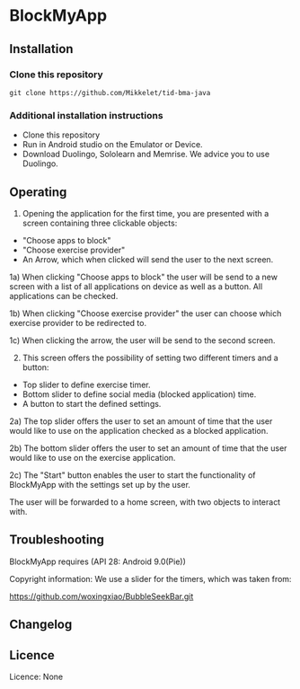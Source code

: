 # BlockMyApp
## Installation
### Clone this repository
```
git clone https://github.com/Mikkelet/tid-bma-java
```
### Additional installation instructions
* Clone this repository
* Run in Android studio on the Emulator or Device.
* Download Duolingo, Sololearn and Memrise. We advice you to use Duolingo.

## Operating
1) Opening the application for the first time, you are presented with a screen containing three clickable objects:
- "Choose apps to block"
- "Choose exercise provider"
- An Arrow, which when clicked will send the user to the next screen.

1a) When clicking "Choose apps to block" the user will be send to a new screen with a list of all applications on device as well as
a button. All applications can be checked.

1b) When clicking "Choose exercise provider" the user can choose which exercise provider to be redirected to.

1c) When clicking the arrow, the user will be send to the second screen.

2) This screen offers the possibility of setting two different timers and a button:
- Top slider to define exercise timer.
- Bottom slider to define social media (blocked application) time.
- A button to start the defined settings.

2a) The top slider offers the user to set an amount of time that the user would like to use on the application checked as a blocked application.

2b) The bottom slider offers the user to set an amount of time that the user would like to use on the exercise application.

2c) The "Start" button enables the user to start the functionality of BlockMyApp with the settings set up by the user.

The user will be forwarded to a home screen, with two objects to interact with. 

## Troubleshooting
BlockMyApp requires (API 28: Android 9.0(Pie))

Copyright information: We use a slider for the timers, which was taken from:

https://github.com/woxingxiao/BubbleSeekBar.git
## Changelog
## Licence
Licence: None
